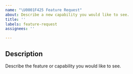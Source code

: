 ```yaml
---
name: "\U0001F425 Feature Request"
about: Describe a new capability you would like to see.
title: ''
labels: feature-request
assignees: ''

---
```


## Description

Describe the feature or capability you would like to see.

